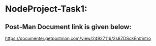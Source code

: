 # NodeProject-Task1:

## Post-Man Document link is given below:

   https://documenter.getpostman.com/view/24927116/2s8ZDSckEn#intro
